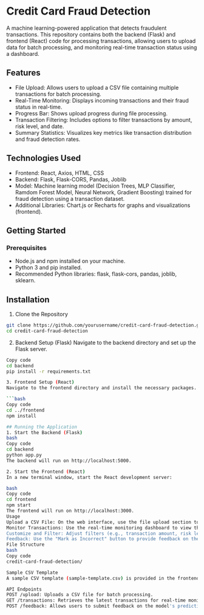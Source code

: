 # Credit Card Fraud Detection
A machine learning-powered application that detects fraudulent transactions. This repository contains both the backend (Flask) and frontend (React) code for processing transactions, allowing users to upload data for batch processing, and monitoring real-time transaction status using a dashboard.

## Features
- File Upload: Allows users to upload a CSV file containing multiple transactions for batch processing.
- Real-Time Monitoring: Displays incoming transactions and their fraud status in real-time.
- Progress Bar: Shows upload progress during file processing.
- Transaction Filtering: Includes options to filter transactions by amount, risk level, and date.
- Summary Statistics: Visualizes key metrics like transaction distribution and fraud detection rates.
  
## Technologies Used
- Frontend: React, Axios, HTML, CSS
- Backend: Flask, Flask-CORS, Pandas, Joblib
- Model: Machine learning model (Decision Trees, MLP Classifier, Ramdom Forest Model, Neural Network, Gradient Boosting) trained for fraud detection using a transaction dataset.
- Additional Libraries: Chart.js or Recharts for graphs and visualizations (frontend).
  
## Getting Started
### Prerequisites
- Node.js and npm installed on your machine.
- Python 3 and pip installed.
- Recommended Python libraries: flask, flask-cors, pandas, joblib, sklearn.
  
## Installation
1. Clone the Repository
```bash
git clone https://github.com/yourusername/credit-card-fraud-detection.git
cd credit-card-fraud-detection
```
2. Backend Setup (Flask)
Navigate to the backend directory and set up the Flask server.
```bash
Copy code
cd backend
pip install -r requirements.txt

3. Frontend Setup (React)
Navigate to the frontend directory and install the necessary packages.

```bash
Copy code
cd ../frontend
npm install

## Running the Application
1. Start the Backend (Flask)
bash
Copy code
cd backend
python app.py
The backend will run on http://localhost:5000.

2. Start the Frontend (React)
In a new terminal window, start the React development server:

bash
Copy code
cd frontend
npm start
The frontend will run on http://localhost:3000.
Usage
Upload a CSV File: On the web interface, use the file upload section to upload a transactions CSV for batch processing. You can download a sample CSV template from the provided link to format your data correctly.
Monitor Transactions: Use the real-time monitoring dashboard to view the transaction feed, apply filters, and see the model's fraud status for each transaction.
Customize and Filter: Adjust filters (e.g., transaction amount, risk level, date range) to navigate through the transaction data efficiently.
Feedback: Use the "Mark as Incorrect" button to provide feedback on the model's predictions to improve future retraining.
File Structure
bash
Copy code
credit-card-fraud-detection/

Sample CSV Template
A sample CSV template (sample-template.csv) is provided in the frontend/public directory. Users can download and format their transaction data accordingly for batch processing.

API Endpoints
POST /upload: Uploads a CSV file for batch processing.
GET /transactions: Retrieves the latest transactions for real-time monitoring.
POST /feedback: Allows users to submit feedback on the model's predictions for future improvements.
